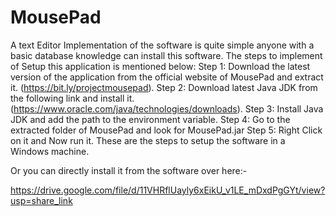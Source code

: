 # MousePad
A text Editor
Implementation of the software is quite simple anyone with a basic database knowledge can install this software. The steps to implement of Setup this application is mentioned below:
Step 1: Download the latest version of the application from the official website of MousePad and extract it. (https://bit.ly/projectmousepad).
Step 2: Download latest Java JDK from the following link and install it.
(https://www.oracle.com/java/technologies/downloads).
Step 3: Install Java JDK and add the path to the environment variable.
Step 4: Go to the extracted folder of MousePad and look for MousePad.jar
Step 5: Right Click on it and Now run it.
These are the steps to setup the software in a Windows machine.


Or you can directly install it from the software over here:-

https://drive.google.com/file/d/11VHRflUayly6xEikU_v1LE_mDxdPgGYt/view?usp=share_link
